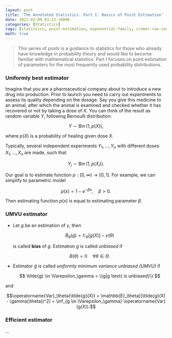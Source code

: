 ```yaml
---
layout: post
title: 'The Annotated Statistics. Part I: Basics of Point Estimation'
date: 2022-02-09 03:13 +0800
categories: [Statistics]
tags: [statistics, point-estimation, exponential-family, cramer-rao-inequality, fisher-information]
math: true
---
```


> This series of posts is a guidance to statistics for those who already have knowledge in probability theory and would like to become familiar with mathematical statistics. Part I focuses on point estimation of parameters for the most frequently used probability distributions.

### Uniformly best estimator

Imagine that you are a pharmaceutical company about to introduce a new drug into production. Prior to launch you need to carry out experiments to assess its quality depending on the dosage. Say you give this medicine to an animal, after which the animal is examined and checked whether it has recovered or not by taking a dose of $X$. You can think of the result as random variable $Y$, following Bernoulli distribution:

$$ Y \sim \operatorname{Bin}(1, p(X)), $$

where $p(X)$ is a probability of healing given dose $X$. 

Typically, several independent experiments $Y_1, \dots, Y_n$ with different doses $X_1, \dots, X_n$ are made, such that

$$ Y_i \sim \operatorname{Bin}(1, p(X_i)). $$ 

Our goal is to estimate function $p: [0, \infty) \rightarrow [0, 1]$. For example, we can simplify to parametric model

$$ p(x) = 1 - e^{-\beta x}, \quad \beta > 0. $$

Then estimating function $p(x)$ is equal to estimating parameter $\beta$.


### UMVU estimator 

* Let $g$ be an estimation of $\gamma$, then

  $$ B_\theta(g) = \mathbb{E}_\theta[g(X)] - \gamma(\theta) $$

  is called **bias** of $g$. Estimation $g$ is called *unbiased* if 
  
  $$ B(\theta) = 0 \quad \forall \theta \in \Theta.$$

* Estimator $\tilde{g}$ is called *uniformly minimum variance unbiased (UMVU)* if

  $$ \tilde{g} \in \Varepsilon_\gamma = \{g|g \text{ is unbiased}\} $$

and

  $$\operatorname{Var}_\theta(\tilde{g}(X)) = \mathbb{E}_\theta[(\tilde{g}(X) - \gamma(\theta))^2] = \inf_{g \in \Varepsilon_\gamma} \operatorname{Var}(g(X)).$$


### Efficient estimator

...

